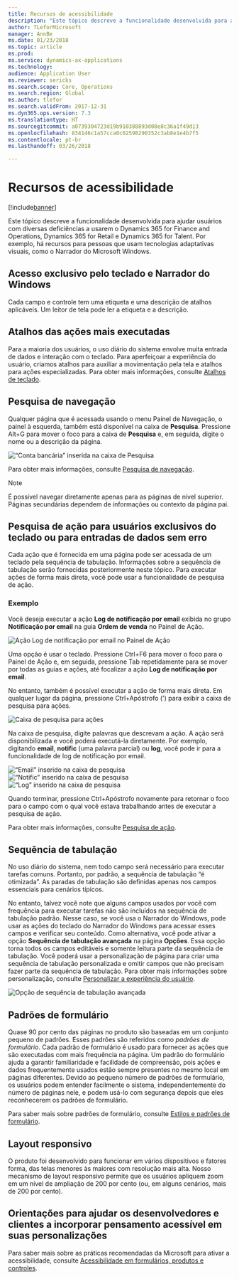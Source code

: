 ```yaml
---
title: Recursos de acessibilidade
description: "Este tópico descreve a funcionalidade desenvolvida para ajudar usuários com diversas deficiências a usarem o Dynamics 365 for Finance and Operations, Dynamics 365 for Retail e Dynamics 365 for Talent."
author: TLeforMicrosoft
manager: AnnBe
ms.date: 01/23/2018
ms.topic: article
ms.prod: 
ms.service: dynamics-ax-applications
ms.technology: 
audience: Application User
ms.reviewer: sericks
ms.search.scope: Core, Operations
ms.search.region: Global
ms.author: tlefor
ms.search.validFrom: 2017-12-31
ms.dyn365.ops.version: 7.3
ms.translationtype: HT
ms.sourcegitcommit: a0739304723d19b910388893d08e8c36a1f49d13
ms.openlocfilehash: 834146c1a57cca0c02598290352c3ab8e1e4b7f5
ms.contentlocale: pt-br
ms.lasthandoff: 03/26/2018

---
```


# <a name="accessibility-features"></a>Recursos de acessibilidade

[!include[banner](../includes/banner.md)]

Este tópico descreve a funcionalidade desenvolvida para ajudar usuários com diversas deficiências a usarem o Dynamics 365 for Finance and Operations, Dynamics 365 for Retail e Dynamics 365 for Talent. Por exemplo, há recursos para pessoas que usam tecnologias adaptativas visuais, como o Narrador do Microsoft Windows.

## <a name="windows-narrator-and-keyboard-only-access"></a>Acesso exclusivo pelo teclado e Narrador do Windows

Cada campo e controle tem uma etiqueta e uma descrição de atalhos aplicáveis. Um leitor de tela pode ler a etiqueta e a descrição.

## <a name="shortcuts-for-the-most-frequently-performed-actions"></a>Atalhos das ações mais executadas

Para a maioria dos usuários, o uso diário do sistema envolve muita entrada de dados e interação com o teclado. Para aperfeiçoar a experiência do usuário, criamos atalhos para auxiliar a movimentação pela tela e atalhos para ações especializadas. Para obter mais informações, consulte [Atalhos de teclado](shortcut-keys.md).

## <a name="navigation-search"></a>Pesquisa de navegação

Qualquer página que é acessada usando o menu Painel de Navegação, o painel à esquerda, também está disponível na caixa de **Pesquisa**. Pressione Alt+G para mover o foco para a caixa de **Pesquisa** e, em seguida, digite o nome ou a descrição da página.

![“Conta bancária” inserida na caixa de Pesquisa](media/6d08b0be32808221023e2aa92d69fd70.png)

Para obter mais informações, consulte [Pesquisa de navegação](navigation-search.md).

> [!NOTE]
> É possível navegar diretamente apenas para as páginas de nível superior. Páginas secundárias dependem de informações ou contexto da página pai.

## <a name="action-search-for-keyboard-only-users-or-for-heads-down-data-entry"></a>Pesquisa de ação para usuários exclusivos do teclado ou para entradas de dados sem erro

Cada ação que é fornecida em uma página pode ser acessada de um teclado pela sequência de tabulação. Informações sobre a sequência de tabulação serão fornecidas posteriormente neste tópico. Para executar ações de forma mais direta, você pode usar a funcionalidade de pesquisa de ação.

### <a name="example"></a>Exemplo

Você deseja executar a ação **Log de notificação por email** exibida no grupo **Notificação por email** na guia **Ordem de venda** no Painel de Ação.

![Ação Log de notificação por email no Painel de Ação](media/f0d78399e7fafcd85ded1cd1e3d34f3c.jpg)

Uma opção é usar o teclado. Pressione Ctrl+F6 para mover o foco para o Painel de Ação e, em seguida, pressione Tab repetidamente para se mover por todas as guias e ações, até focalizar a ação **Log de notificação por email**.

No entanto, também é possível executar a ação de forma mais direta. Em qualquer lugar da página, pressione Ctrl+Apóstrofo (') para exibir a caixa de pesquisa para ações.

![Caixa de pesquisa para ações](media/80f7e8c5ac412fdf2c8a12f7728f135a.jpg)

Na caixa de pesquisa, digite palavras que descrevam a ação. A ação será disponibilizada e você poderá executá-la diretamente. Por exemplo, digitando **email**, **notific** (uma palavra parcial) ou **log**, você pode ir para a funcionalidade de log de notificação por email.

![“Email” inserido na caixa de pesquisa](media/image4.png) ![“Notific” inserido na caixa de pesquisa](media/image5.png) ![“Log” inserido na caixa de pesquisa](media/image6.png)

Quando terminar, pressione Ctrl+Apóstrofo novamente para retornar o foco para o campo com o qual você estava trabalhando antes de executar a pesquisa de ação.

Para obter mais informações, consulte [Pesquisa de ação](action-search.md).

## <a name="tab-sequence"></a>Sequência de tabulação

No uso diário do sistema, nem todo campo será necessário para executar tarefas comuns. Portanto, por padrão, a sequência de tabulação “é otimizada”. As paradas de tabulação são definidas apenas nos campos essenciais para cenários típicos.

No entanto, talvez você note que alguns campos usados por você com frequência para executar tarefas não são incluídos na sequência de tabulação padrão. Nesse caso, se você usa o Narrador do Windows, pode usar as ações do teclado do Narrador do Windows para acessar esses campos e verificar seu conteúdo. Como alternativa, você pode ativar a opção **Sequência de tabulação avançada** na página **Opções**. Essa opção torna todos os campos editáveis e somente leitura parte da sequência de tabulação. Você poderá usar a personalização de página para criar uma sequência de tabulação personalizada e omitir campos que não precisam fazer parte da sequência de tabulação. Para obter mais informações sobre personalização, consulte [Personalizar a experiência do usuário](personalize-user-experience.md).

![Opção de sequência de tabulação avançada](media/8c0f12bbb3f26032997ef0ba95d89b6a.png)

## <a name="form-patterns"></a>Padrões de formulário

Quase 90 por cento das páginas no produto são baseadas em um conjunto pequeno de padrões. Esses padrões são referidos como *padrões de formulário*. Cada padrão de formulário é usado para fornecer as ações que são executadas com mais frequência na página. Um padrão do formulário ajuda a garantir familiaridade e facilidade de compreensão, pois ações e dados frequentemente usados estão sempre presentes no mesmo local em páginas diferentes. Devido ao pequeno número de padrões de formulário, os usuários podem entender facilmente o sistema, independentemente do número de páginas nele, e podem usá-lo com segurança depois que eles reconhecerem os padrões de formulário.

Para saber mais sobre padrões de formulário, consulte [Estilos e padrões de formulário](../../dev-itpro/user-interface/form-styles-patterns.md).

## <a name="responsive-layout"></a>Layout responsivo

O produto foi desenvolvido para funcionar em vários dispositivos e fatores forma, das telas menores às maiores com resolução mais alta. Nosso mecanismo de layout responsivo permite que os usuários apliquem zoom em um nível de ampliação de 200 por cento (ou, em alguns cenários, mais de 200 por cento).

## <a name="guidance-to-help-developers-and-customers-incorporate-accessible-thinking-in-their-customizations"></a>Orientações para ajudar os desenvolvedores e clientes a incorporar pensamento acessível em suas personalizações

Para saber mais sobre as práticas recomendadas da Microsoft para ativar a acessibilidade, consulte [Acessibilidade em formulários, produtos e controles](../../dev-itpro/user-interface/enable-accessibility.md).


